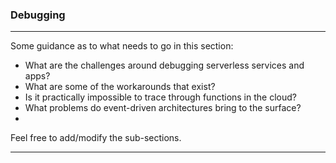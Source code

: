 <!--
title: Debugging
menuText: Debugging
menuOrder: 13
description: Discussion around challenges and issues with debugging functions and serverless apps.
layout: Doc
-->

### Debugging

***
Some guidance as to what needs to go in this section:

* What are the challenges around debugging serverless services and apps?
* What are some of the workarounds that exist?
* Is it practically impossible to trace through functions in the cloud? 
* What problems do event-driven architectures bring to the surface?
* 

Feel free to add/modify the sub-sections. 
***
